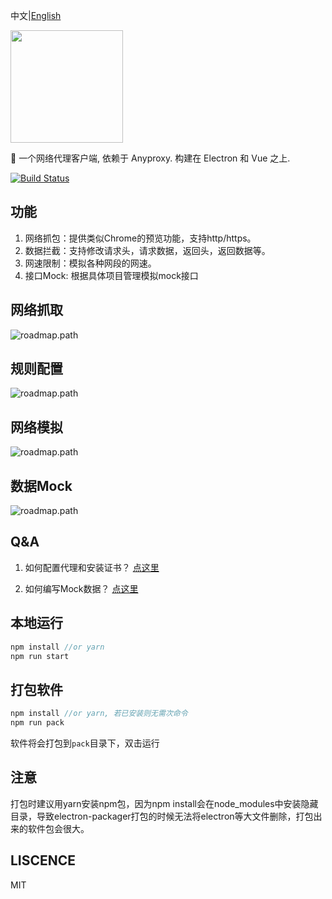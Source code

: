 中文|[English](https://github.com/fwon/electron-anyproxy/blob/master/README_EN.md)

<p><img width="180" src="https://raw.githubusercontent.com/fwon/blog/master/assets/electron-anyproxy-icon.png"></p>

📢  一个网络代理客户端, 依赖于 Anyproxy. 构建在 Electron 和 Vue 之上. 

[![Build Status](https://travis-ci.org/fwon/electron-anyproxy.svg?branch=master)](https://travis-ci.org/fwon/electron-anyproxy)

## 功能
1. 网络抓包：提供类似Chrome的预览功能，支持http/https。
2. 数据拦截：支持修改请求头，请求数据，返回头，返回数据等。
3. 网速限制：模拟各种网段的网速。
4. 接口Mock: 根据具体项目管理模拟mock接口

## 网络抓取
![roadmap.path](https://raw.githubusercontent.com/fwon/blog/master/assets/electron-anyproxy-1.png)

## 规则配置
![roadmap.path](https://raw.githubusercontent.com/fwon/blog/master/assets/electron-anyproxy-2.png)

## 网络模拟
![roadmap.path](https://raw.githubusercontent.com/fwon/blog/master/assets/electron-anyproxy-3.png)

## 数据Mock
![roadmap.path](https://raw.githubusercontent.com/fwon/blog/master/assets/electron-anyproxy-4.png)

## Q&A
1. 如何配置代理和安装证书？
[点这里](http://anyproxy.io/4.x/cn.html#配置帮助)

2. 如何编写Mock数据？
[点这里](http://mockjs.com/examples.html)

## 本地运行
```javascript
npm install //or yarn
npm run start
```
## 打包软件
```javascript
npm install //or yarn, 若已安装则无需次命令
npm run pack
```
软件将会打包到`pack`目录下，双击运行

## 注意
打包时建议用yarn安装npm包，因为npm install会在node_modules中安装隐藏目录，导致electron-packager打包的时候无法将electron等大文件删除，打包出来的软件包会很大。

## LISCENCE
MIT
